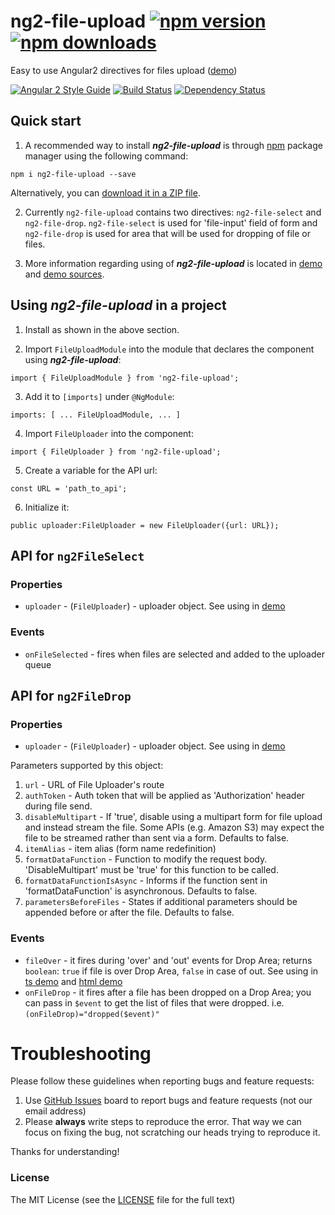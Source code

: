 # ng2-file-upload [![npm version](https://badge.fury.io/js/ng2-file-upload.svg)](http://badge.fury.io/js/ng2-file-upload) [![npm downloads](https://img.shields.io/npm/dm/ng2-file-upload.svg)](https://npmjs.org/ng2-file-upload)

Easy to use Angular2 directives for files upload ([demo](http://valor-software.github.io/ng2-file-upload/))

[![Angular 2 Style Guide](https://mgechev.github.io/angular2-style-guide/images/badge.svg)](https://github.com/mgechev/angular2-style-guide)
[![Build Status](https://travis-ci.org/valor-software/ng2-file-upload.svg?branch=development)](https://travis-ci.org/valor-software/ng2-file-upload)
[![Dependency Status](https://david-dm.org/valor-software/ng2-file-upload.svg)](https://david-dm.org/valor-software/ng2-file-upload)

## Quick start

1. A recommended way to install **_ng2-file-upload_** is through [npm](https://www.npmjs.com/search?q=ng2-file-upload) package manager using the following command:

`npm i ng2-file-upload --save`

Alternatively, you can [download it in a ZIP file](https://github.com/valor-software/ng2-file-upload/archive/master.zip).

2. Currently `ng2-file-upload` contains two directives: `ng2-file-select` and `ng2-file-drop`. `ng2-file-select` is used for 'file-input' field of form and
   `ng2-file-drop` is used for area that will be used for dropping of file or files.

3. More information regarding using of **_ng2-file-upload_** is located in
   [demo](http://valor-software.github.io/ng2-file-upload/) and [demo sources](https://github.com/valor-software/ng2-file-upload/tree/master/demo).

## Using **_ng2-file-upload_** in a project

1. Install as shown in the above section.

2. Import `FileUploadModule` into the module that declares the component using **_ng2-file-upload_**:

`import { FileUploadModule } from 'ng2-file-upload';`

3. Add it to `[imports]` under `@NgModule`:

`imports: [ ... FileUploadModule, ... ]`

4. Import `FileUploader` into the component:

`import { FileUploader } from 'ng2-file-upload';`

5. Create a variable for the API url:

`const URL = 'path_to_api';`

6. Initialize it:

`public uploader:FileUploader = new FileUploader({url: URL}); `

## API for `ng2FileSelect`

### Properties

- `uploader` - (`FileUploader`) - uploader object. See using in [demo](https://github.com/valor-software/ng2-file-upload/blob/master/demo/components/file-upload/simple-demo.ts)

### Events

- `onFileSelected` - fires when files are selected and added to the uploader queue

## API for `ng2FileDrop`

### Properties

- `uploader` - (`FileUploader`) - uploader object. See using in [demo](https://github.com/valor-software/ng2-file-upload/blob/master/demo/components/file-upload/simple-demo.ts)

Parameters supported by this object:

1. `url` - URL of File Uploader's route
2. `authToken` - Auth token that will be applied as 'Authorization' header during file send.
3. `disableMultipart` - If 'true', disable using a multipart form for file upload and instead stream the file. Some APIs (e.g. Amazon S3) may expect the file to be streamed rather than sent via a form. Defaults to false.
4. `itemAlias` - item alias (form name redefinition)
5. `formatDataFunction` - Function to modify the request body. 'DisableMultipart' must be 'true' for this function to be called.
6. `formatDataFunctionIsAsync` - Informs if the function sent in 'formatDataFunction' is asynchronous. Defaults to false.
7. `parametersBeforeFiles` - States if additional parameters should be appended before or after the file. Defaults to false.

### Events

- `fileOver` - it fires during 'over' and 'out' events for Drop Area; returns `boolean`: `true` if file is over Drop Area, `false` in case of out.
  See using in [ts demo](https://github.com/valor-software/ng2-file-upload/blob/master/demo/components/file-upload/simple-demo.ts) and
  [html demo](https://github.com/valor-software/ng2-file-upload/blob/master/demo/components/file-upload/simple-demo.html)
- `onFileDrop` - it fires after a file has been dropped on a Drop Area; you can pass in `$event` to get the list of files that were dropped. i.e. `(onFileDrop)="dropped($event)"`

# Troubleshooting

Please follow these guidelines when reporting bugs and feature requests:

1. Use [GitHub Issues](https://github.com/valor-software/ng2-file-upload/issues) board to report bugs and feature requests (not our email address)
2. Please **always** write steps to reproduce the error. That way we can focus on fixing the bug, not scratching our heads trying to reproduce it.

Thanks for understanding!

### License

The MIT License (see the [LICENSE](https://github.com/valor-software/ng2-file-upload/blob/master/LICENSE) file for the full text)

